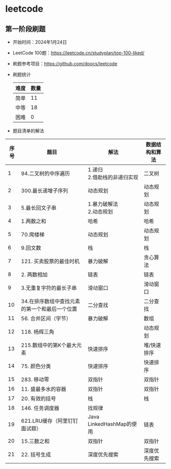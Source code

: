 # leetcode


## 第一阶段刷题
* 开始时间：2024年1月24日
* LeetCode 100题：https://leetcode.cn/studyplan/top-100-liked/
* 刷题参考项目：https://github.com/doocs/leetcode
* 刷题统计

    | 难度 | 数量 |
    |----|----|
    | 简单 | 11 |
    | 中等 | 18 |
    | 困难 | 0  |

* 题目清单的解法
    
| 序号 | 题目                       | 解法                    | 数据结构和算法 |
|----|--------------------------|-----------------------|---------|
| 1  | 94.二叉树的中序遍历              | 1.递归<br/>2.借助栈的非递归实现  | 二叉树     |
| 2  | 300.最长递增子序列              | 动态规划                  | 动态规划    |
| 3  | 5.最长回文子串                 | 1.暴力破解法<br/>2.动态规划    | 动态规划    |
| 4  | 1.两数之和                   | 哈希                    | 哈希      |
| 5  | 70.爬楼梯                   | 动态规划                  | 动态规划    |
| 6  | 9.回文数                    | 栈                     | 栈       |
| 7  | 121. 买卖股票的最佳时机           | 暴力破解                  | 贪心算法    |
| 8  | 2. 两数相加                  | 链表                    | 链表      |
| 9  | 3.无重复字符的最长子串             | 滑动窗口                  | 滑动窗口    |
| 10 | 34.在排序数组中查找元素的第一个和最后一个位置 | 二分查找                  | 二分查找    |
| 11 | 56. 合并区间（字节）             | 暴力破解                  | 数组      |
| 12 | 118. 杨辉三角                |                       | 动态规划    |
| 13 | 215.数组中的第K个最大元素          | 快速排序                  | 堆/快速排序  |
| 14 | 75. 颜色分类                 | 快速排序                  | 快速排序    |
| 15 | 283. 移动零                 | 双指针                   | 双指针     |
| 16 | 11. 盛最多水的容器              | 双指针                   | 双指针     |
| 17 | 20. 有效的括号                | 栈                     | 栈       |
| 18 | 146. 任务调度器               | 找规律                   |         |
| 19 | 621.LRU缓存（阿里钉钉面试题）       | Java LinkedHashMap的使用 | 链表      |
| 20 | 15.三数之和                         | 双指针                   | 双指针     |
| 21 | 22. 括号生成        | 深度优先搜索                | 深度优先搜索       |










